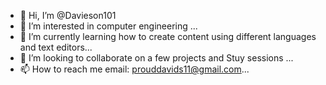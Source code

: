 - 👋 Hi, I’m @Davieson101
- 👀 I’m interested in computer engineering ...
- 🌱 I’m currently learning how to create content using different languages and text editors...
- 💞️ I’m looking to collaborate on a few projects and Stuy sessions ...
- 📫 How to reach me email: prouddavids11@gmail.com...

<!---
Davieson101/Davieson101 is a ✨ special ✨ repository because its `README.md` (this file) appears on your GitHub profile.
You can click the Preview link to take a look at your changes.
--->
